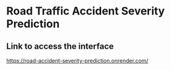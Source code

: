 # Road Traffic Accident Severity Prediction   

## Link to access the interface

https://road-accident-severity-prediction.onrender.com/
